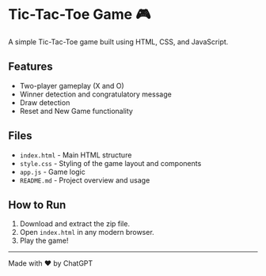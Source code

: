 # Tic-Tac-Toe Game 🎮

A simple Tic-Tac-Toe game built using HTML, CSS, and JavaScript.

## Features
- Two-player gameplay (X and O)
- Winner detection and congratulatory message
- Draw detection
- Reset and New Game functionality

## Files
- `index.html` - Main HTML structure
- `style.css` - Styling of the game layout and components
- `app.js` - Game logic
- `README.md` - Project overview and usage

## How to Run
1. Download and extract the zip file.
2. Open `index.html` in any modern browser.
3. Play the game!

---

Made with ❤️ by ChatGPT
